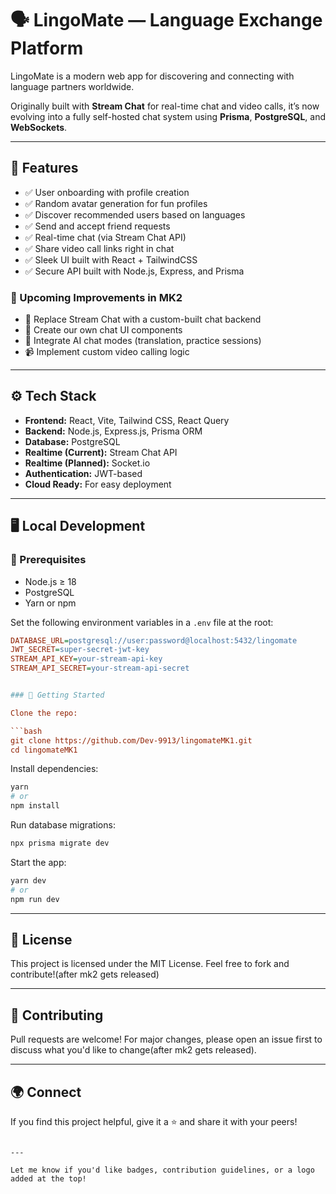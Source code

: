 # 🗣️ LingoMate — Language Exchange Platform

LingoMate is a modern web app for discovering and connecting with language partners worldwide.

Originally built with **Stream Chat** for real-time chat and video calls, it’s now evolving into a fully self-hosted chat system using **Prisma**, **PostgreSQL**, and **WebSockets**.

---

## 🚀 Features

- ✅ User onboarding with profile creation  
- ✅ Random avatar generation for fun profiles  
- ✅ Discover recommended users based on languages  
- ✅ Send and accept friend requests  
- ✅ Real-time chat (via Stream Chat API)  
- ✅ Share video call links right in chat  
- ✅ Sleek UI built with React + TailwindCSS  
- ✅ Secure API built with Node.js, Express, and Prisma

### 🚧 Upcoming Improvements in MK2

- 🔁 Replace Stream Chat with a custom-built chat backend  
- 💬 Create our own chat UI components  
- 🤖 Integrate AI chat modes (translation, practice sessions)  
- 📹 Implement custom video calling logic

---

## ⚙️ Tech Stack

- **Frontend:** React, Vite, Tailwind CSS, React Query  
- **Backend:** Node.js, Express.js, Prisma ORM  
- **Database:** PostgreSQL  
- **Realtime (Current):** Stream Chat API  
- **Realtime (Planned):** Socket.io  
- **Authentication:** JWT-based  
- **Cloud Ready:** For easy deployment

---

## 🖥️ Local Development

### 🔧 Prerequisites

- Node.js ≥ 18  
- PostgreSQL  
- Yarn or npm  

Set the following environment variables in a `.env` file at the root:

```ini
DATABASE_URL=postgresql://user:password@localhost:5432/lingomate
JWT_SECRET=super-secret-jwt-key
STREAM_API_KEY=your-stream-api-key
STREAM_API_SECRET=your-stream-api-secret


### 🚀 Getting Started

Clone the repo:

```bash
git clone https://github.com/Dev-9913/lingomateMK1.git
cd lingomateMK1
```

Install dependencies:

```bash
yarn
# or
npm install
```

Run database migrations:

```bash
npx prisma migrate dev
```

Start the app:

```bash
yarn dev
# or
npm run dev
```

---

## 📄 License

This project is licensed under the MIT License.
Feel free to fork and contribute!(after mk2 gets released)

---

## 🤝 Contributing

Pull requests are welcome! For major changes, please open an issue first to discuss what you'd like to change(after mk2 gets released).

---

## 🌍 Connect

If you find this project helpful, give it a ⭐ and share it with your peers!

```

---

Let me know if you'd like badges, contribution guidelines, or a logo added at the top!
```
